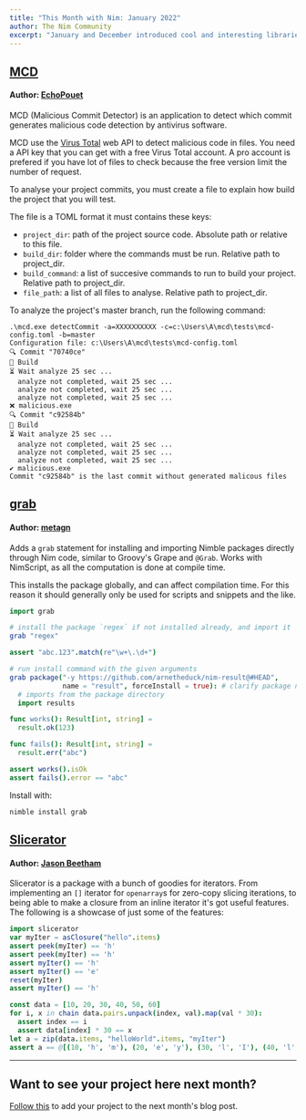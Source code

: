 ```yaml
---
title: "This Month with Nim: January 2022"
author: The Nim Community
excerpt: "January and December introduced cool and interesting libraries."
---
```


## [MCD](https://gitlab.com/malicious-commit-detector/mcd)

#### Author: [EchoPouet](https://gitlab.com/EchoPouet)
MCD (Malicious Commit Detector) is an application to detect which commit generates malicious code detection by antivirus software.

MCD use the [Virus Total](https://www.virustotal.com) web API to detect malicious code in files.
You need a API key that you can get with a free Virus Total account.
A pro account is prefered if you have lot of files to check because the free version limit the number of request.

To analyse your project commits, you must create a file to explain how build the project that you will test.

The file is a TOML format it must contains these keys:

* `project_dir`: path of the project source code. Absolute path or relative to this file.
* `build_dir`: folder where the commands must be run. Relative path to project_dir.
* `build_command`: a list of succesive commands to run to build your project. Relative path to project_dir.
* `file_path`: a list of all files to analyse. Relative path to project_dir.

To analyze the project's master branch, run the following command:
```
.\mcd.exe detectCommit -a=XXXXXXXXXX -c=c:\Users\A\mcd\tests\mcd-config.toml -b=master
Configuration file: c:\Users\A\mcd\tests\mcd-config.toml
🔍 Commit "70740ce"
🔨 Build
⏳ Wait analyze 25 sec ...
  analyze not completed, wait 25 sec ...
  analyze not completed, wait 25 sec ...
  analyze not completed, wait 25 sec ...
❌ malicious.exe
🔍 Commit "c92584b"
🔨 Build
⏳ Wait analyze 25 sec ...
  analyze not completed, wait 25 sec ...
  analyze not completed, wait 25 sec ...
  analyze not completed, wait 25 sec ...
✔️ malicious.exe
Commit "c92584b" is the last commit without generated malicous files
```


## [grab](https://github.com/metagn/grab)

#### Author: [metagn](https://github.com/metagn)
Adds a `grab` statement for installing and importing Nimble packages
directly through Nim code, similar to Groovy's Grape and `@Grab`. Works
with NimScript, as all the computation is done at compile time.

This installs the package globally, and can affect compilation time. For
this reason it should generally only be used for scripts and snippets and
the like.

```nim
import grab

# install the package `regex` if not installed already, and import it
grab "regex"

assert "abc.123".match(re"\w+\.\d+")

# run install command with the given arguments
grab package("-y https://github.com/arnetheduck/nim-result@#HEAD",
             name = "result", forceInstall = true): # clarify package name to correctly query path
  # imports from the package directory
  import results

func works(): Result[int, string] =
  result.ok(123)

func fails(): Result[int, string] =
  result.err("abc")

assert works().isOk
assert fails().error == "abc"
```

Install with:

```
nimble install grab
```

## [Slicerator](https://github.com/beef331/slicerator)

#### Author: [Jason Beetham](https://github.com/beef331/slicerator)

Slicerator is a package with a bunch of goodies for iterators.
From implementing an `[]` iterator for `openarray`s for zero-copy slicing iterations, to being able to make a closure from an inline iterator it's got useful features.
The following is a showcase of just some of the features:
```nim
import slicerator
var myIter = asClosure("hello".items)
assert peek(myIter) == 'h'
assert peek(myIter) == 'h'
assert myIter() == 'h'
assert myIter() == 'e'
reset(myIter)
assert myIter() == 'h'

const data = [10, 20, 30, 40, 50, 60]
for i, x in chain data.pairs.unpack(index, val).map(val * 30):
  assert index == i
  assert data[index] * 30 == x
let a = zip(data.items, "helloWorld".items, "myIter")
assert a == @[(10, 'h', 'm'), (20, 'e', 'y'), (30, 'l', 'I'), (40, 'l', 't'), (50, 'o', 'e'), (60, 'W', 'r')]

```

----

## Want to see your project here next month?

[Follow this](https://github.com/beef331/website#adding-your-project-to-month-with-nim)
to add your project to the next month's blog post.
